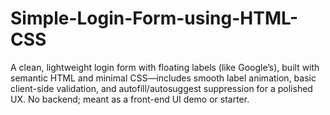 # Simple-Login-Form-using-HTML-CSS
A clean, lightweight login form with floating labels (like Google’s), built with semantic HTML and minimal CSS—includes smooth label animation, basic client-side validation, and autofill/autosuggest suppression for a polished UX. No backend; meant as a front-end UI demo or starter.
